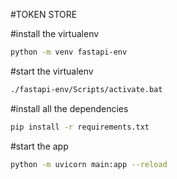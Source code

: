 
#TOKEN STORE 

#install the virtualenv
```bash
python -m venv fastapi-env
```

#start the virtualenv

```bash
./fastapi-env/Scripts/activate.bat
```

#install all the dependencies
```bash
pip install -r requirements.txt
```

#start the app
```bash
python -m uvicorn main:app --reload
```

